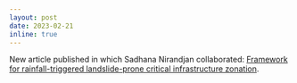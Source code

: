```yaml
---
layout: post
date: 2023-02-21
inline: true
---
```


New article published in which Sadhana Nirandjan collaborated: [Framework for rainfall-triggered landslide-prone critical infrastructure zonation](https://www.sciencedirect.com/science/article/abs/pii/S0048969723008586).
